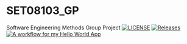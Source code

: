 # SET08103_GP
Software Engineering Methods Group Project
[![LICENSE](https://img.shields.io/github/license/Drakon4ik-Coder/SET08103_GP.svg?style=flat-square)](https://github.com/Alex180504/sem/blob/master/LICENSE)
[![Releases](https://img.shields.io/github/release/Drakon4ik-Coder/SET08103_GP.svg?style=flat-square)](https://github.com/Alex180504/sem/releases)
[![A workflow for my Hello World App](https://github.com/Drakon4ik-Coder/SET08103_GP/actions/workflows/main.yml/badge.svg)](https://github.com/Drakon4ik-Coder/SET08103_GP/actions/workflows/main.yml)